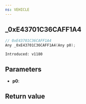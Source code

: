 ```yaml
---
ns: VEHICLE
---
```

## _0xE43701C36CAFF1A4

```c
// 0xE43701C36CAFF1A4
Any _0xE43701C36CAFF1A4(Any p0);
```

```
Introduced: v1180
```

## Parameters
* **p0**:

## Return value
